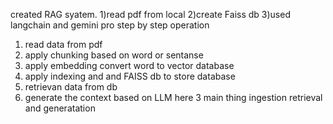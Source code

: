 created RAG syatem.
1)read pdf from local
2)create Faiss db 
3)used langchain and gemini pro 
step by step operation
1) read data from pdf 
2) apply chunking based on word or sentanse 
3) apply embedding convert word to vector database 
4) apply indexing and and FAISS db to store database 
5) retrievan data from db
6) generate the context based on LLM 
here 3 main thing ingestion retrieval and generatation 